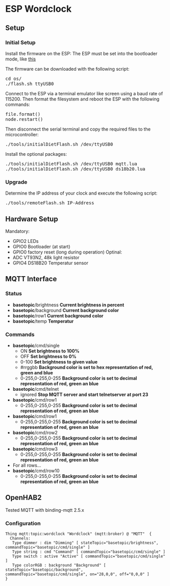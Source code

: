 # ESP Wordclock
## Setup

### Initial Setup
Install the firmware on the ESP:
The ESP must be set into the bootloader mode, like [this](https://www.ccc-mannheim.de/wiki/ESP8266#Boot_Modi)

The firmware can be downloaded with the following script:
<pre>
cd os/
./flash.sh ttyUSB0
</pre>

Connect to the ESP via a terminal emulator like screen using a baud rate of 115200. Then format the filesystem and reboot the ESP with the following commands:
<pre>
file.format()
node.restart()
</pre>

Then disconnect the serial terminal and copy the required files to the microcontroller:
<pre>
./tools/initialDietFlash.sh /dev/ttyUSB0
</pre>

Install the optional packages:
<pre>
./tools/initialDietFlash.sh /dev/ttyUSB0 mqtt.lua
./tools/initialDietFlash.sh /dev/ttyUSB0 ds18b20.lua
</pre>



### Upgrade

Determine the IP address of your clock and execute the following script:
<pre>
./tools/remoteFlash.sh IP-Address
</pre>

## Hardware Setup
Mandatory:
* GPIO2     LEDs
* GPIO0	    Bootloader (at start)
* GPIO0	    factory reset (long during operation)
Optinal:
* ADC       VT93N2, 48k  light resistor  
* GPIO4     DS18B20 Temperatur sensor

## MQTT Interface
### Status
* **basetopic**/brightness **Current brightness in percent**
* **basetopic**/background **Current background color**
* **basetopic**/row1 **Current background color**
* **basetopic**/temp **Temperatur**

### Commands
* **basetopic**/cmd/single
  * ON **Set brightness to 100%**
  * OFF **Set brightness to 0%**
  * 0-100 **Set brightness to given value**
  * #rrggbb **Background color is set to hex representation of red, green and blue**
  * 0-255,0-255,0-255 **Background color is set to decimal representation of red, green an blue**
* **basetopic**/cmd/telnet
  * ignored **Stop MQTT server and start telnetserver at port 23**
* **basetopic**/cmd/row1
  * 0-255,0-255,0-255 **Background color is set to decimal representation of red, green an blue**
* **basetopic**/cmd/row1
  * 0-255,0-255,0-255 **Background color is set to decimal representation of red, green an blue**
* **basetopic**/cmd/row2
  * 0-255,0-255,0-255 **Background color is set to decimal representation of red, green an blue**
* **basetopic**/cmd/row3
  * 0-255,0-255,0-255 **Background color is set to decimal representation of red, green an blue**
* For all rows...
* **basetopic**/cmd/row10
  * 0-255,0-255,0-255 **Background color is set to decimal representation of red, green an blue**


## OpenHAB2
Tested MQTT with binding-mqtt 2.5.x
### Configuration
```
Thing mqtt:topic:wordclock "Wordclock" (mqtt:broker) @ "MQTT"  {
  Channels:
   Type dimmer : dim "Dimming" [ stateTopic="basetopic/brightness", commandTopic="basetopic/cmd/single" ]
   Type string : cmd "Command" [ commandTopic="basetopic/cmd/single" ]
   Type switch : active "Active" [ commandTopic="basetopic/cmd/single" ]
   Type colorRGB : background "Background" [ stateTopic="basetopic/background", commandTopic="basetopic/cmd/single", on="28,0,0", off="0,0,0" ]
}
```
